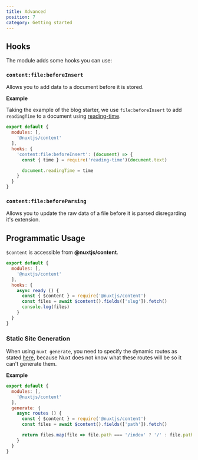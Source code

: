 ```yaml
---
title: Advanced
position: 7
category: Getting started
---
```


## Hooks

The module adds some hooks you can use:

### `content:file:beforeInsert`

Allows you to add data to a document before it is stored.

**Example**

Taking the example of the blog starter, we use `file:beforeInsert` to add `readingTime` to a document using [reading-time](https://github.com/ngryman/reading-time).

```js
export default {
  modules: [,
    '@nuxtjs/content'
  ],
  hooks: {
    'content:file:beforeInsert': (document) => {
      const { time } = require('reading-time')(document.text)

      document.readingTime = time
    }
  }
}
```

### `content:file:beforeParsing`

Allows you to update the raw data of a file before it is parsed disregarding it's extension.

## Programmatic Usage

`$content` is accessible from **@nuxtjs/content**.

```js
export default {
  modules: [,
    '@nuxtjs/content'
  ],
  hooks: {
    async ready () {
      const { $content } = require('@nuxtjs/content')
      const files = await $content().fields(['slug']).fetch()
      console.log(files)
    }
  }
}
```

### Static Site Generation

When using `nuxt generate`, you need to specify the dynamic routes as stated [here](https://nuxtjs.org/api/configuration-generate/#routes), because Nuxt does not know what these routes will be so it can't generate them.

**Example**

```js
export default {
  modules: [,
    '@nuxtjs/content'
  ],
  generate: {
    async routes () {
      const { $content } = require('@nuxtjs/content')
      const files = await $content().fields(['path']).fetch()

      return files.map(file => file.path === '/index' ? '/' : file.path)
    }
  }
}
```